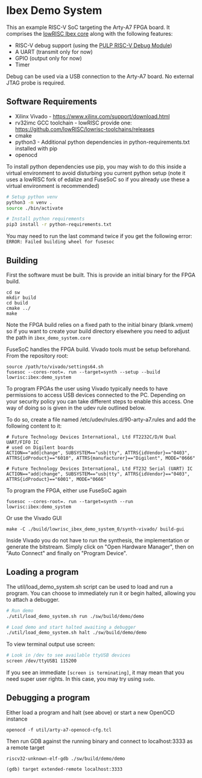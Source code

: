 # Ibex Demo System

This an example RISC-V SoC targeting the Arty-A7 FPGA board. It comprises the
[lowRISC Ibex core](https://www.github.com/lowrisc/ibex) along with the
following features:

* RISC-V debug support (using the [PULP RISC-V Debug Module](https://github.com/pulp-platform/riscv-dbg))
* A UART (transmit only for now)
* GPIO (output only for now)
* Timer

Debug can be used via a USB connection to the Arty-A7 board. No external JTAG
probe is required.

## Software Requirements

* Xilinx Vivado - https://www.xilinx.com/support/download.html
* rv32imc GCC toolchain - lowRISC provide one: 
  https://github.com/lowRISC/lowrisc-toolchains/releases
* cmake
* python3 - Additional python dependencies in python-requirements.txt installed
  with pip
* openocd

To install python dependencies use pip, you may wish to do this inside a virtual
environment to avoid disturbing you current python setup (note it uses a lowRISC
fork of edalize and FuseSoC so if you already use these a virtual environment is
recommended)

```bash
# Setup python venv
python3 -m venv .
source ./bin/activate

# Install python requirements
pip3 install -r python-requirements.txt
```

You may need to run the last command twice if you get the following error:
`ERROR: Failed building wheel for fusesoc`

## Building

First the software must be built. This is provide an initial binary for the FPGA
build.

```
cd sw
mkdir build
cd build
cmake ../
make
```

Note the FPGA build relies on a fixed path to the initial binary (blank.vmem) so
if you want to create your build directory elsewhere you need to adjust the path
in `ibex_demo_system.core`

FuseSoC handles the FPGA build. Vivado tools must be setup beforehand. From the
repository root:

```
source /path/to/vivado/settings64.sh
fusesoc --cores-root=. run --target=synth --setup --build lowrisc:ibex:demo_system
```

To program FPGAs the user using Vivado typically needs to have permissions to access USB devices connected to the PC. Depending on your security policy you can take different steps to enable this access. One way of doing so is given in the udev rule outlined below.

To do so, create a file named /etc/udev/rules.d/90-arty-a7.rules and add the following content to it:

```
# Future Technology Devices International, Ltd FT2232C/D/H Dual UART/FIFO IC
# used on Digilent boards
ACTION=="add|change", SUBSYSTEM=="usb|tty", ATTRS{idVendor}=="0403", ATTRS{idProduct}=="6010", ATTRS{manufacturer}=="Digilent", MODE="0666"

# Future Technology Devices International, Ltd FT232 Serial (UART) IC
ACTION=="add|change", SUBSYSTEM=="usb|tty", ATTRS{idVendor}=="0403", ATTRS{idProduct}=="6001", MODE="0666"
```

To program the FPGA, either use FuseSoC again

```
fusesoc --cores-root=. run --target=synth --run lowrisc:ibex:demo_system
```

Or use the Vivado GUI

```
make -C ./build/lowrisc_ibex_demo_system_0/synth-vivado/ build-gui
```

Inside Vivado you do not have to run the synthesis, the implementation or generate the bitstream.
Simply click on "Open Hardware Manager", then on "Auto Connect" and finally on "Program Device".

## Loading a program

The util/load_demo_system.sh script can be used to load and run a program. You
can choose to immediately run it or begin halted, allowing you to attach a
debugger.

```bash
# Run demo
./util/load_demo_system.sh run ./sw/build/demo/demo

# Load demo and start halted awaiting a debugger
./util/load_demo_system.sh halt ./sw/build/demo/demo
```

To view terminal output use screen:

```bash
# Look in /dev to see available ttyUSB devices
screen /dev/ttyUSB1 115200
```

If you see an immediate `[screen is terminating]`, it may mean that you need super user rights.
In this case, you may try using `sudo`.

## Debugging a program

Either load a program and halt (see above) or start a new OpenOCD instance

```
openocd -f util/arty-a7-openocd-cfg.tcl
```

Then run GDB against the running binary and connect to localhost:3333 as a
remote target

```
riscv32-unknown-elf-gdb ./sw/build/demo/demo

(gdb) target extended-remote localhost:3333
```
